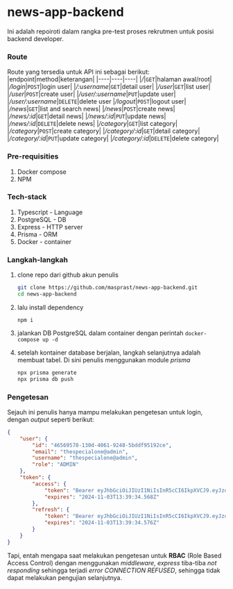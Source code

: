 # news-app-backend

Ini adalah repoiroti dalam rangka pre-test proses rekrutmen untuk posisi backend developer.

### Route

Route yang tersedia untuk API ini sebagai berikut:
|endpoint|method|keterangan|
|----|----|----|
|_/_|`GET`|halaman awal/root|
|_/login_|`POST`|login user|
|_/:username_|`GET`|detail user|
|_/user_|`GET`|list user|
|_/user_|`POST`|create user|
|_/user/:username_|`PUT`|update user|
|_/user/:username_|`DELETE`|delete user
|_/logout_|`POST`|logout user|
|_/news_|`GET`|list and search news|
|_/news_|`POST`|create news|
|_/news/:id_|`GET`|detail news|
|_/news/:id_|`PUT`|update news|
|_/news/:id_|`DELETE`|delete news|
|_/category_|`GET`|list category|
|_/category_|`POST`|create category|
|_/category/:id_|`GET`|detail category|
|_/category/:id_|`PUT`|update category|
|_/category/:id_|`DELETE`|delete category|

### Pre-requisities

1. Docker compose
2. NPM

### Tech-stack

1. Typescript - Language
2. PostgreSQL - DB
3. Express - HTTP server
4. Prisma - ORM
5. Docker - container

### Langkah-langkah

1. clone repo dari github akun penulis

   ```sh
   git clone https://github.com/masprast/news-app-backend.git
   cd news-app-backend
   ```

2. lalu install dependency
   ```
   npm i
   ```
3. jalankan DB PostgreSQL dalam container dengan perintah `docker-compose up -d`
4. setelah kontainer database berjalan, langkah selanjutnya adalah membuat tabel. Di sini penulis menggunakan module _prisma_
   ```sh
   npx prisma generate
   npx prisma db push
   ```

### Pengetesan

Sejauh ini penulis hanya mampu melakukan pengetesan untuk login, dengan _output_ seperti berikut:

```json
{
	"user": {
		"id": "46569578-130d-4061-9248-5bddf95192ce",
		"email": "thespecialone@admin",
		"username": "thespecialone@admin",
		"role": "ADMIN"
	},
	"token": {
		"access": {
			"token": "Bearer eyJhbGciOiJIUzI1NiIsInR5cCI6IkpXVCJ9.eyJzdWIiOiI0NjU2OTU3OC0xMzBkLTQwNjEtOTI0OC01YmRkZjk1MTkyY2UiLCJpYXQiOjE3MzA2NDExNzQwMDAsImV4cCI6MTczMDY2NjM3NDAwMCwidHlwZSI6IkFDQ0VTUyJ9.lj6P8rYuBKZTIsDKaMNUIN6wQI8_Kspy0NPhlPIMAoQ",
			"expires": "2024-11-03T13:39:34.568Z"
		},
		"refresh": {
			"token": "Bearer eyJhbGciOiJIUzI1NiIsInR5cCI6IkpXVCJ9.eyJzdWIiOiI0NjU2OTU3OC0xMzBkLTQwNjEtOTI0OC01YmRkZjk1MTkyY2UiLCJpYXQiOjE3MzA2NDExNzQwMDAsImV4cCI6MTczMDY2NjM3NDAwMCwidHlwZSI6IlJFRlJFU0gifQ.qm-p7Jaxb9f1J9VVU649pp0D4tL2w3F-EwXFyaKZo1s",
			"expires": "2024-11-03T13:39:34.576Z"
		}
	}
}
```

Tapi, entah mengapa saat melakukan pengetesan untuk **RBAC** (Role Based Access Control) dengan menggunakan _middleware_, _express_ tiba-tiba _not responding_ sehingga terjadi _error CONNECTION REFUSED_, sehingga tidak dapat melakukan pengujian selanjutnya.
